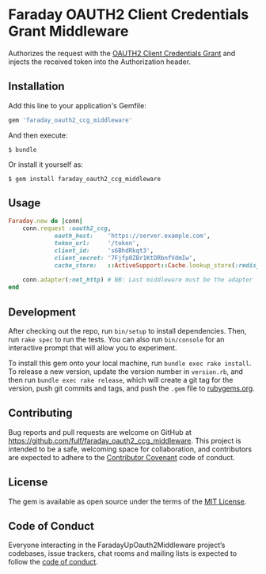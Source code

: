 # Faraday OAUTH2 Client Credentials Grant Middleware

Authorizes the request with the [OAUTH2 Client Credentials Grant](https://tools.ietf.org/html/rfc6749#section-4.4) and injects the received token into the Authorization header.

## Installation

Add this line to your application's Gemfile:

```ruby
gem 'faraday_oauth2_ccg_middleware'
```

And then execute:

    $ bundle

Or install it yourself as:

    $ gem install faraday_oauth2_ccg_middleware

## Usage

```ruby
Faraday.new do |conn|
    conn.request :oauth2_ccg,
             oauth_host:    'https://server.example.com',
             token_url:     '/token',
             client_id:     's6BhdRkqt3',
             client_secret: '7Fjfp0ZBr1KtDRbnfVdmIw',
             cache_store:   ::ActiveSupport::Cache.lookup_store(:redis_store, 'redis://127.0.0.1:6379')
    
    conn.adapter(:net_http) # NB: Last middleware must be the adapter
end
```

## Development

After checking out the repo, run `bin/setup` to install dependencies. Then, run `rake spec` to run the tests. You can also run `bin/console` for an interactive prompt that will allow you to experiment.

To install this gem onto your local machine, run `bundle exec rake install`. To release a new version, update the version number in `version.rb`, and then run `bundle exec rake release`, which will create a git tag for the version, push git commits and tags, and push the `.gem` file to [rubygems.org](https://rubygems.org).

## Contributing

Bug reports and pull requests are welcome on GitHub at https://github.com/fulf/faraday_oauth2_ccg_middleware. This project is intended to be a safe, welcoming space for collaboration, and contributors are expected to adhere to the [Contributor Covenant](http://contributor-covenant.org) code of conduct.

## License

The gem is available as open source under the terms of the [MIT License](https://opensource.org/licenses/MIT).

## Code of Conduct

Everyone interacting in the FaradayUpOauth2Middleware project’s codebases, issue trackers, chat rooms and mailing lists is expected to follow the [code of conduct](https://github.com/[USERNAME]/faraday_oauth2_ccg_middleware/blob/master/CODE_OF_CONDUCT.md).

